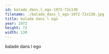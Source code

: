 ```yaml
---
id: balade_dans_l_ego-1972-72x130
filename: ./balade_dans_l_ego-1972-72x130.jpg
title: balade dans l ego
year: 1972
height: 72
width: 130
---
```


balade dans l ego
